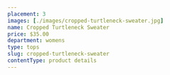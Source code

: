 ```yaml
---
placement: 3
images: [./images/cropped-turtleneck-sweater.jpg]
name: Cropped Turtleneck Sweater
price: $35.00
department: womens
type: tops
slug: cropped-turtleneck-sweater
contentType: product details
---
```

